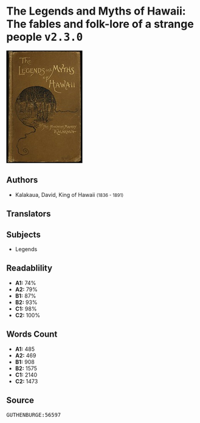 # The Legends and Myths of Hawaii: The fables and folk-lore of a strange people <kbd>v2.3.0</kbd>

![](./cover.medium.jpg "")

## Authors


 - Kalakaua, David, King of Hawaii <small>(1836 - 1891)</small>

## Translators



## Subjects


 - Legends

## Readablility


 - **A1:** 74%
 - **A2:** 79%
 - **B1:** 87%
 - **B2:** 93%
 - **C1:** 98%
 - **C2:** 100%

## Words Count


 - **A1:** 485
 - **A2:** 469
 - **B1:** 908
 - **B2:** 1575
 - **C1:** 2140
 - **C2:** 1473

## Source


<kbd>GUTHENBURGE:56597</kbd>
